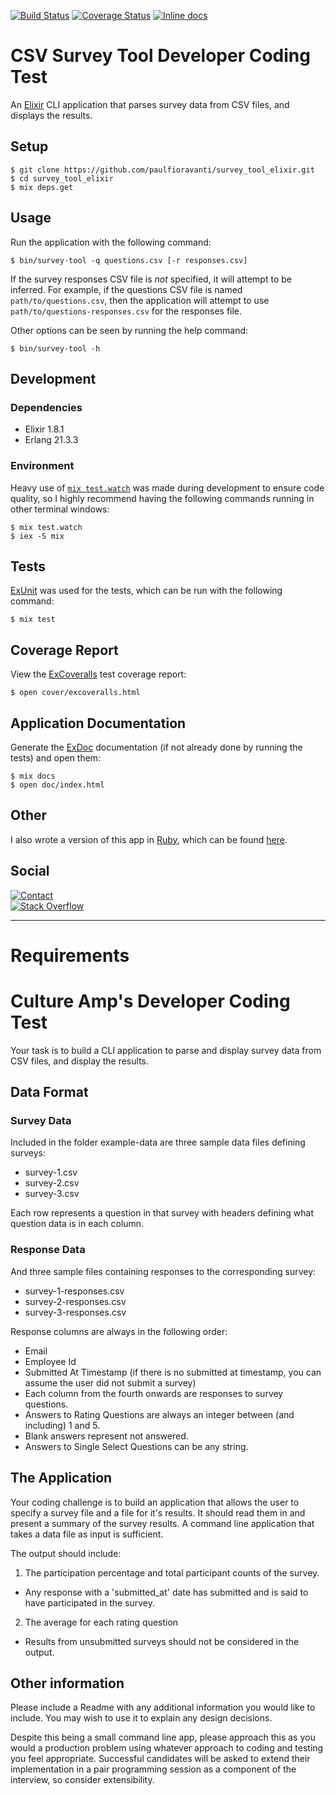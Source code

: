 [![Build Status][travis-badge]][travis-url]
[![Coverage Status][coveralls-badge]][coveralls-url]
[![Inline docs][inch-badge]][inch-url]

[comment]: # (Some services aren't working, so for now, hide their badges.)
[code-climate]: # ([![Code Climate][code-climate-badge]][code-climate-url])
[deps-status]: # ([![Deps Status][hexfaktor-badge]][hexfaktor-url])

# CSV Survey Tool Developer Coding Test

An [Elixir][] CLI application that parses survey data from CSV files, and
displays the results.

## Setup

    $ git clone https://github.com/paulfioravanti/survey_tool_elixir.git
    $ cd survey_tool_elixir
    $ mix deps.get

## Usage

Run the application with the following command:

    $ bin/survey-tool -q questions.csv [-r responses.csv]

If the survey responses CSV file is _not_ specified, it will attempt to be
inferred.  For example, if the questions CSV file is named
`path/to/questions.csv`, then the application will attempt to use
`path/to/questions-responses.csv` for the responses file.

Other options can be seen by running the help command:

    $ bin/survey-tool -h

## Development

### Dependencies

- Elixir 1.8.1
- Erlang 21.3.3

### Environment

Heavy use of [`mix test.watch`][] was made during development to ensure code
quality, so I highly recommend having the following commands running in other
terminal windows:

    $ mix test.watch
    $ iex -S mix

## Tests

[ExUnit][] was used for the tests, which can be run with the following command:

    $ mix test

## Coverage Report

View the [ExCoveralls][] test coverage report:

    $ open cover/excoveralls.html

## Application Documentation

Generate the [ExDoc][] documentation (if not already done by running the tests)
and open them:

    $ mix docs
    $ open doc/index.html

## Other

I also wrote a version of this app in [Ruby][], which can be found
[here][survey-tool-ruby].

## Social

[![Contact][twitter-badge]][twitter-url]<br />
[![Stack Overflow][stackoverflow-badge]][stackoverflow-url]

[code-climate-badge]: https://codeclimate.com/github/paulfioravanti/survey_tool_elixir/badges/gpa.svg
[code-climate-url]: https://codeclimate.com/github/paulfioravanti/survey_tool_elixir
[coveralls-badge]: https://coveralls.io/repos/github/paulfioravanti/survey_tool_elixir/badge.svg?branch=master
[coveralls-url]: https://coveralls.io/github/paulfioravanti/survey_tool_elixir?branch=master
[Elixir]: https://github.com/elixir-lang/elixir
[ExCoveralls]: https://github.com/parroty/excoveralls
[ExDoc]: https://github.com/elixir-lang/ex_doc
[ExUnit]: https://hexdocs.pm/ex_unit/ExUnit.html
[hexfaktor-badge]: https://beta.hexfaktor.org/badge/all/github/paulfioravanti/survey_tool_elixir.svg
[hexfaktor-url]: https://beta.hexfaktor.org/github/paulfioravanti/survey_tool_elixir
[inch-badge]: http://inch-ci.org/github/paulfioravanti/survey_tool_elixir.svg
[inch-url]: http://inch-ci.org/github/paulfioravanti/survey_tool_elixir
[`mix test.watch`]: https://github.com/lpil/mix-test.watch
[Ruby]: https://github.com/ruby/ruby
[stackoverflow-badge]: http://stackoverflow.com/users/flair/567863.png
[stackoverflow-url]: http://stackoverflow.com/users/567863/paul-fioravanti
[survey-tool-ruby]: https://github.com/paulfioravanti/survey_tool_ruby
[travis-badge]: https://travis-ci.org/paulfioravanti/survey_tool_elixir.svg?branch=master
[travis-url]: https://travis-ci.org/paulfioravanti/survey_tool_elixir
[twitter-badge]: https://img.shields.io/badge/contact-%40paulfioravanti-blue.svg
[twitter-url]: https://twitter.com/paulfioravanti

---

# Requirements

# Culture Amp's Developer Coding Test

Your task is to build a CLI application to parse and display survey data from CSV files, and display the results.

## Data Format

### Survey Data
Included in the folder example-data are three sample data files defining surveys:
* survey-1.csv
* survey-2.csv
* survey-3.csv

Each row represents a question in that survey with headers defining what question data is in each column.

### Response Data
And three sample files containing responses to the corresponding survey:
* survey-1-responses.csv
* survey-2-responses.csv
* survey-3-responses.csv

Response columns are always in the following order:
* Email
* Employee Id
* Submitted At Timestamp (if there is no submitted at timestamp, you can assume the user did not submit a survey)
* Each column from the fourth onwards are responses to survey questions.
* Answers to Rating Questions are always an integer between (and including) 1 and 5.
* Blank answers represent not answered.
* Answers to Single Select Questions can be any string.

## The Application

Your coding challenge is to build an application that allows the user to specify a survey file and a file for it's results. It should read them in and present a summary of the survey results. A command line application that takes a data file as input is sufficient.

The output should include:

1. The participation percentage and total participant counts of the survey.
- Any response with a 'submitted_at' date has submitted and is said to have participated in the survey.
2. The average for each rating question
- Results from unsubmitted surveys should not be considered in the output.

## Other information

Please include a Readme with any additional information you would like to include. You may wish to use it to explain any design decisions.

Despite this being a small command line app, please approach this as you would a production problem using whatever approach to coding and testing you feel appropriate. Successful candidates will be asked to extend their implementation in a pair programming session as a component of the interview, so consider extensibility.
